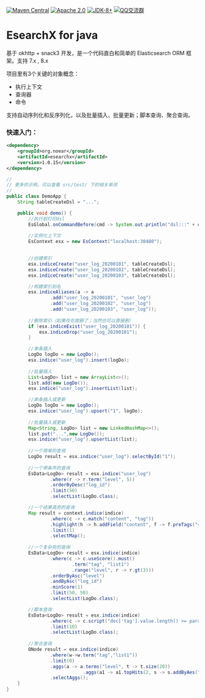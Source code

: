 [![Maven Central](https://img.shields.io/maven-central/v/org.noear/esearchx.svg)](https://mvnrepository.com/search?q=esearchx)
[![Apache 2.0](https://img.shields.io/:license-Apache2-blue.svg)](https://license.coscl.org.cn/Apache2/)
[![JDK-8+](https://img.shields.io/badge/JDK-8+-green.svg)](https://www.oracle.com/java/technologies/javase/javase-jdk8-downloads.html)
[![QQ交流群](https://img.shields.io/badge/QQ交流群-22200020-orange)](https://jq.qq.com/?_wv=1027&k=kjB5JNiC)


# EsearchX for java

基于 okhttp + snack3 开发，是一个代码直白和简单的 Elasticsearch ORM 框架。支持 7.x , 8.x

项目里有3个关键的对象概念：

* 执行上下文
* 查询器
* 命令

支持自动序列化和反序列化，以及批量插入、批量更新；脚本查询、聚合查询。

### 快速入门：

```xml
<dependency>
    <groupId>org.noear</groupId>
    <artifactId>esearchx</artifactId>
    <version>1.0.15</version>
</dependency>
```

```java
//
// 更多的示例，可以查看 src/test/ 下的相关单测
//
public class DemoApp {
    String tableCreateDsl = "...";

    public void demo() {
        //执行前打印dsl
        EsGlobal.onCommandBefore(cmd -> System.out.println("dsl:::" + cmd.getDsl()));
        
        //实例化上下文
        EsContext esx = new EsContext("localhost:30480");
        

        //创建索引
        esx.indiceCreate("user_log_20200101", tableCreateDsl);
        esx.indiceCreate("user_log_20200102", tableCreateDsl);
        esx.indiceCreate("user_log_20200103", tableCreateDsl);

        //构建索引别名
        esx.indiceAliases(a -> a
                .add("user_log_20200101", "user_log")
                .add("user_log_20200102", "user_log")
                .add("user_log_20200103", "user_log"));
        
        //删除索引（如果存在就删了；当然也可以直接删）
        if (esx.indiceExist("user_log_20200101")) {
            esx.indiceDrop("user_log_20200101");
        }

        //单条插入
        LogDo logDo = new LogDo();
        esx.indice("user_log").insert(logDo);
        
        //批量插入
        List<LogDo> list = new ArrayList<>();
        list.add(new LogDo());
        esx.indice("user_log").insertList(list);

        //单条插入或更新
        LogDo logDo = new LogDo();
        esx.indice("user_log").upsert("1", logDo);
        
        //批量插入或更新
        Map<String, LogDo> list = new LinkedHashMap<>();
        list.put("...",new LogDo());
        esx.indice("user_log").upsertList(list);
        
        //一个简单的查询
        LogDo result = esx.indice("user_log").selectById("1");
        
        //一个带条件的查询
        EsData<LogDo> result = esx.indice("user_log")
                .where(r -> r.term("level", 5))
                .orderByDesc("log_id")
                .limit(50)
                .selectList(LogDo.class);

        //一个结果高亮的查询
        Map result = context.indice(indice)
                .where(c -> c.match("content", "tag"))
                .highlight(h -> h.addField("content", f -> f.preTags("<em>").postTags("</em>")))
                .limit(1)
                .selectMap();
        
        //一个复杂些的查询
        EsData<LogDo> result = esx.indice(indice)
                .where(c -> c.useScore().must()
                        .term("tag", "list1")
                        .range("level", r -> r.gt(3)))
                .orderByAsc("level")
                .andByAsc("log_id")
                .minScore(1)
                .limit(50, 50)
                .selectList(LogDo.class);

        //脚本查询
        EsData<LogDo> result = esx.indice(indice)
                .where(c -> c.script("doc['tag'].value.length() >= params.len", p->p.set("len",2)))
                .limit(10)
                .selectList(LogDo.class);
        
        //聚合查询
        ONode result = esx.indice(indice)
                .where(w->w.term("tag","list1"))
                .limit(0)
                .aggs(a -> a.terms("level", t -> t.size(20))
                            .aggs(a1 -> a1.topHits(2, s -> s.addByAes("log_fulltime"))))
                .selectAggs();
    }
}

```

